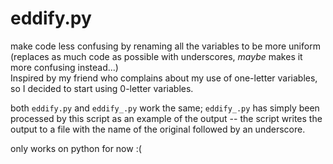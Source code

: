 # eddify.py
make code less confusing by renaming all the variables to be more uniform (replaces as much code as possible with underscores, *maybe* makes it more confusing instead...)<br />Inspired by my friend who complains about my use of one-letter variables, so I decided to start using 0-letter variables.

both `eddify.py` and `eddify_.py` work the same; `eddify_.py` has simply been processed by this script as an example of the output -- the script writes the output to a file with the name of the original followed by an underscore.

only works on python for now :(
